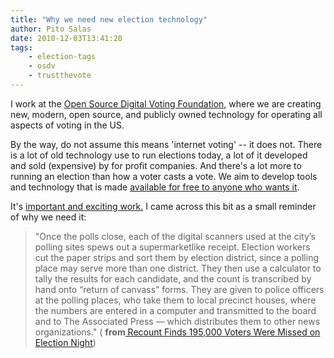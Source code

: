 ```yaml
---
title: "Why we need new election technology"
author: Pito Salas
date: 2010-12-03T13:41:20
tags:
    - election-tags
    - osdv
    - trustthevote
---
```




I work at the [Open Source Digital Voting Foundation](<http://www.osdv.org>),
where we are creating new, modern, open source, and publicly owned technology
for operating all aspects of voting in the US.

By the way, do not assume this means 'internet voting' -- it does not. There
is a lot of old technology use to run elections today, a lot of it developed
and sold (expensive) by for profit companies. And there's a lot more to
running an election than how a voter casts a vote. We aim to develop tools and
technology that is made [available for free to anyone who wants
it](<https://github.com/trustthevote>).

It's [important and exciting work.](<http://www.trustthevote.org>) I came
across this bit as a small reminder of why we need it:

> "Once the polls close, each of the digital scanners used at the city’s
> polling sites spews out a supermarketlike receipt. Election workers cut the
> paper strips and sort them by election district, since a polling place may
> serve more than one district. They then use a calculator to tally the
> results for each candidate, and the count is transcribed by hand onto
> “return of canvass” forms. They are given to police officers at the polling
> places, who take them to local precinct houses, where the numbers are
> entered in a computer and transmitted to the board and to The Associated
> Press — which distributes them to other news organizations." ( **from**[
> Recount Finds 195,000 Voters Were Missed on Election
> Night](<http://www.nytimes.com/2010/12/03/nyregion/03votes.html>))



